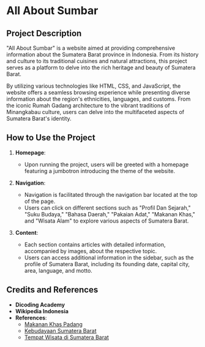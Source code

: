 # All About Sumbar

## Project Description

"All About Sumbar" is a website aimed at providing comprehensive information about the Sumatera Barat province in Indonesia. From its history and culture to its traditional cuisines and natural attractions, this project serves as a platform to delve into the rich heritage and beauty of Sumatera Barat.

By utilizing various technologies like HTML, CSS, and JavaScript, the website offers a seamless browsing experience while presenting diverse information about the region's ethnicities, languages, and customs. From the iconic Rumah Gadang architecture to the vibrant traditions of Minangkabau culture, users can delve into the multifaceted aspects of Sumatera Barat's identity.

## How to Use the Project

1. **Homepage**:
    - Upon running the project, users will be greeted with a homepage featuring a jumbotron introducing the theme of the website.

2. **Navigation**:
    - Navigation is facilitated through the navigation bar located at the top of the page.
    - Users can click on different sections such as "Profil Dan Sejarah," "Suku Budaya," "Bahasa Daerah," "Pakaian Adat," "Makanan Khas," and "Wisata Alam" to explore various aspects of Sumatera Barat.

3. **Content**:
    - Each section contains articles with detailed information, accompanied by images, about the respective topic.
    - Users can access additional information in the sidebar, such as the profile of Sumatera Barat, including its founding date, capital city, area, language, and motto.

## Credits and References

- **Dicoding Academy**
- **Wikipedia Indonesia**
- **References**:
    - [Makanan Khas Padang](https://makananoleholeh.com/makanan-khas-padang/)
    - [Kebudayaan Sumatera Barat](https://genemil.com/kebudayaan-sumatera-barat/#1_Rumah_Adat_%E2%80%93_Kebudayaan_Sumatera_Barat)
    - [Tempat Wisata di Sumatera Barat](https://tempatwisataseru.com/tempat-wisata-di-sumatera-barat/)
